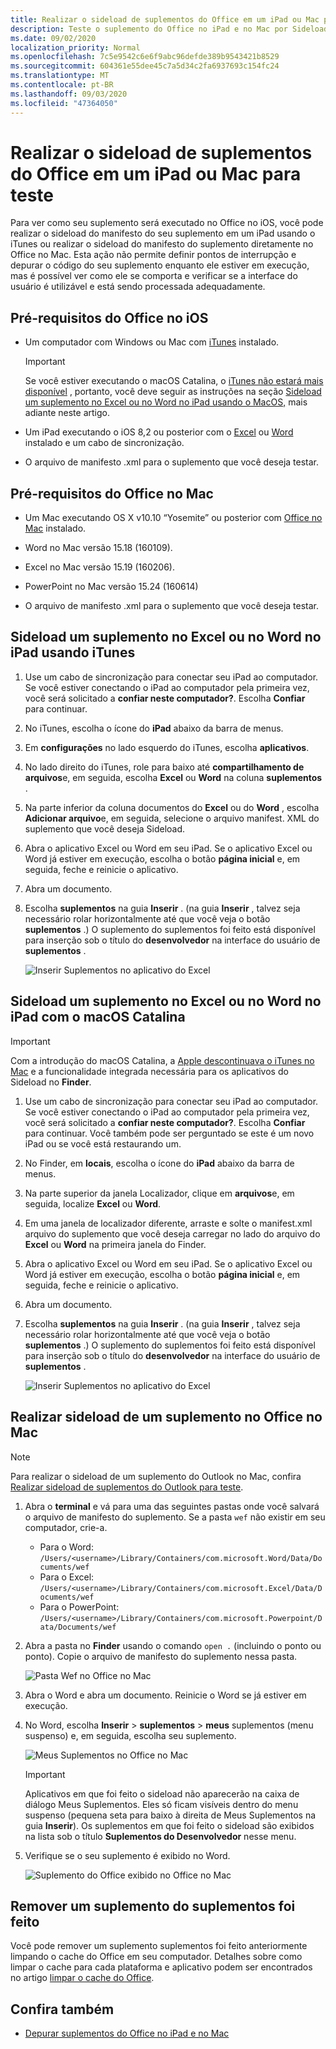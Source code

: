 ```yaml
---
title: Realizar o sideload de suplementos do Office em um iPad ou Mac para teste
description: Teste o suplemento do Office no iPad e no Mac por Sideload.
ms.date: 09/02/2020
localization_priority: Normal
ms.openlocfilehash: 7c5e9542c6e6f9abc96defde389b9543421b8529
ms.sourcegitcommit: 604361e55dee45c7a5d34c2fa6937693c154fc24
ms.translationtype: MT
ms.contentlocale: pt-BR
ms.lasthandoff: 09/03/2020
ms.locfileid: "47364050"
---
```

# <a name="sideload-office-add-ins-on-ipad-and-mac-for-testing"></a>Realizar o sideload de suplementos do Office em um iPad ou Mac para teste

Para ver como seu suplemento será executado no Office no iOS, você pode realizar o sideload do manifesto do seu suplemento em um iPad usando o iTunes ou realizar o sideload do manifesto do suplemento diretamente no Office no Mac. Esta ação não permite definir pontos de interrupção e depurar o código do seu suplemento enquanto ele estiver em execução, mas é possível ver como ele se comporta e verificar se a interface do usuário é utilizável e está sendo processada adequadamente.

## <a name="prerequisites-for-office-on-ios"></a>Pré-requisitos do Office no iOS

- Um computador com Windows ou Mac com [iTunes](https://www.apple.com/itunes/download/) instalado.
  > [!IMPORTANT]
  > Se você estiver executando o macOS Catalina, o [iTunes não estará mais disponível](https://support.apple.com/HT210200) , portanto, você deve seguir as instruções na seção [Sideload um suplemento no Excel ou no Word no iPad usando o MacOS,](#sideload-an-add-in-on-excel-or-word-on-ipad-using-macos-catalina) mais adiante neste artigo.

- Um iPad executando o iOS 8,2 ou posterior com o [Excel](https://apps.apple.com/app/microsoft-excel/id586683407) ou [Word](https://apps.apple.com/app/microsoft-word/id586447913) instalado e um cabo de sincronização.

- O arquivo de manifesto .xml para o suplemento que você deseja testar.

## <a name="prerequisites-for-office-on-mac"></a>Pré-requisitos do Office no Mac

- Um Mac executando OS X v10.10 “Yosemite” ou posterior com [Office no Mac](https://products.office.com/buy/compare-microsoft-office-products?tab=omac) instalado.

- Word no Mac versão 15.18 (160109).

- Excel no Mac versão 15.19 (160206).

- PowerPoint no Mac versão 15.24 (160614)

- O arquivo de manifesto .xml para o suplemento que você deseja testar.

## <a name="sideload-an-add-in-on-excel-or-word-on-ipad-using-itunes"></a>Sideload um suplemento no Excel ou no Word no iPad usando iTunes

1. Use um cabo de sincronização para conectar seu iPad ao computador. Se você estiver conectando o iPad ao computador pela primeira vez, você será solicitado a **confiar neste computador?**. Escolha **Confiar** para continuar.

2. No iTunes, escolha o ícone do **iPad** abaixo da barra de menus.

3. Em **configurações** no lado esquerdo do iTunes, escolha **aplicativos**.

4. No lado direito do iTunes, role para baixo até **compartilhamento de arquivos**e, em seguida, escolha **Excel** ou **Word** na coluna **suplementos** .

5. Na parte inferior da coluna documentos do **Excel** ou do **Word** , escolha **Adicionar arquivo**e, em seguida, selecione o arquivo manifest. XML do suplemento que você deseja Sideload.

6. Abra o aplicativo Excel ou Word em seu iPad. Se o aplicativo Excel ou Word já estiver em execução, escolha o botão **página inicial** e, em seguida, feche e reinicie o aplicativo.

7. Abra um documento.

8. Escolha **suplementos** na guia **Inserir** . (na guia **Inserir** , talvez seja necessário rolar horizontalmente até que você veja o botão **suplementos** .) O suplemento do suplementos foi feito está disponível para inserção sob o título do **desenvolvedor** na interface do usuário de **suplementos** .

    ![Inserir Suplementos no aplicativo do Excel](../images/excel-insert-add-in.png)

## <a name="sideload-an-add-in-on-excel-or-word-on-ipad-using-macos-catalina"></a>Sideload um suplemento no Excel ou no Word no iPad com o macOS Catalina

> [!IMPORTANT]
> Com a introdução do macOS Catalina, a [Apple descontinuava o iTunes no Mac](https://support.apple.com/HT210200) e a funcionalidade integrada necessária para os aplicativos do Sideload no **Finder**.

1. Use um cabo de sincronização para conectar seu iPad ao computador. Se você estiver conectando o iPad ao computador pela primeira vez, você será solicitado a **confiar neste computador?**. Escolha **Confiar** para continuar. Você também pode ser perguntado se este é um novo iPad ou se você está restaurando um.

2. No Finder, em **locais**, escolha o ícone do **iPad** abaixo da barra de menus.

3. Na parte superior da janela Localizador, clique em **arquivos**e, em seguida, localize **Excel** ou **Word**.

4. Em uma janela de localizador diferente, arraste e solte o manifest.xml arquivo do suplemento que você deseja carregar no lado do arquivo do **Excel** ou **Word** na primeira janela do Finder.

5. Abra o aplicativo Excel ou Word em seu iPad. Se o aplicativo Excel ou Word já estiver em execução, escolha o botão **página inicial** e, em seguida, feche e reinicie o aplicativo.

6. Abra um documento.

7. Escolha **suplementos** na guia **Inserir** . (na guia **Inserir** , talvez seja necessário rolar horizontalmente até que você veja o botão **suplementos** .) O suplemento do suplementos foi feito está disponível para inserção sob o título do **desenvolvedor** na interface do usuário de **suplementos** .

    ![Inserir Suplementos no aplicativo do Excel](../images/excel-insert-add-in.png)

## <a name="sideload-an-add-in-in-office-on-mac"></a>Realizar sideload de um suplemento no Office no Mac

> [!NOTE]
> Para realizar o sideload de um suplemento do Outlook no Mac, confira [Realizar sideload de suplementos do Outlook para teste](../outlook/sideload-outlook-add-ins-for-testing.md#sideload-an-add-in-in-outlook-on-the-desktop).

1. Abra o **terminal** e vá para uma das seguintes pastas onde você salvará o arquivo de manifesto do suplemento. Se a pasta `wef` não existir em seu computador, crie-a.

    - Para o Word:  `/Users/<username>/Library/Containers/com.microsoft.Word/Data/Documents/wef`
    - Para o Excel:  `/Users/<username>/Library/Containers/com.microsoft.Excel/Data/Documents/wef`
    - Para o PowerPoint: `/Users/<username>/Library/Containers/com.microsoft.Powerpoint/Data/Documents/wef`

2. Abra a pasta no **Finder** usando o comando `open .` (incluindo o ponto ou ponto). Copie o arquivo de manifesto do suplemento nessa pasta.

    ![Pasta Wef no Office no Mac](../images/all-my-files.png)

3. Abra o Word e abra um documento. Reinicie o Word se já estiver em execução.

4. No Word, escolha **Inserir**  >  **suplementos**  >  **meus** suplementos (menu suspenso) e, em seguida, escolha seu suplemento.

    ![Meus Suplementos no Office no Mac](../images/my-add-ins-wikipedia.png)

    > [!IMPORTANT]
    > Aplicativos em que foi feito o sideload não aparecerão na caixa de diálogo Meus Suplementos. Eles só ficam visíveis dentro do menu suspenso (pequena seta para baixo à direita de Meus Suplementos na guia **Inserir**). Os suplementos em que foi feito o sideload são exibidos na lista sob o título **Suplementos do Desenvolvedor** nesse menu.

5. Verifique se o seu suplemento é exibido no Word.

    ![Suplemento do Office exibido no Office no Mac](../images/lorem-ipsum-wikipedia.png)

## <a name="remove-a-sideloaded-add-in"></a>Remover um suplemento do suplementos foi feito

Você pode remover um suplemento suplementos foi feito anteriormente limpando o cache do Office em seu computador. Detalhes sobre como limpar o cache para cada plataforma e aplicativo podem ser encontrados no artigo [limpar o cache do Office](clear-cache.md).

## <a name="see-also"></a>Confira também

- [Depurar suplementos do Office no iPad e no Mac](debug-office-add-ins-on-ipad-and-mac.md)
